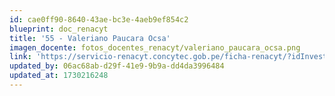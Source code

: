 ```yaml
---
id: cae0ff90-8640-43ae-bc3e-4aeb9ef854c2
blueprint: doc_renacyt
title: '55 - Valeriano Paucara Ocsa'
imagen_docente: fotos_docentes_renacyt/valeriano_paucara_ocsa.png
link: 'https://servicio-renacyt.concytec.gob.pe/ficha-renacyt/?idInvestigador=13431'
updated_by: 06ac68ab-d29f-41e9-9b9a-dd4da3996484
updated_at: 1730216248
---
```

